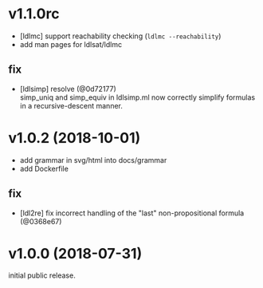# v1.1.0rc

- [ldlmc] support reachability checking (`ldlmc --reachability`)
- add man pages for ldlsat/ldlmc

## fix

- [ldlsimp] resolve (@0d72177)  
  simp\_uniq and simp\_equiv in ldlsimp.ml now correctly simplify formulas
  in a recursive-descent manner.

# v1.0.2 (2018-10-01)

- add grammar in svg/html into docs/grammar
- add Dockerfile

## fix
- [ldl2re] fix incorrect handling of the "last" non-propositional formula (@0368e67)

# v1.0.0 (2018-07-31)

initial public release.
